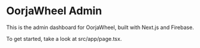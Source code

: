 # OorjaWheel Admin

This is the admin dashboard for OorjaWheel, built with Next.js and Firebase.

To get started, take a look at src/app/page.tsx.
